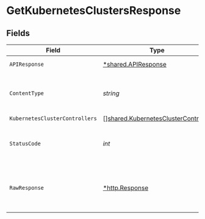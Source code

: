 # GetKubernetesClustersResponse


## Fields

| Field                                                                                      | Type                                                                                       | Required                                                                                   | Description                                                                                |
| ------------------------------------------------------------------------------------------ | ------------------------------------------------------------------------------------------ | ------------------------------------------------------------------------------------------ | ------------------------------------------------------------------------------------------ |
| `APIResponse`                                                                              | [*shared.APIResponse](../../models/shared/apiresponse.md)                                  | :heavy_minus_sign:                                                                         | unknown error                                                                              |
| `ContentType`                                                                              | *string*                                                                                   | :heavy_check_mark:                                                                         | HTTP response content type for this operation                                              |
| `KubernetesClusterControllers`                                                             | [][shared.KubernetesClusterController](../../models/shared/kubernetesclustercontroller.md) | :heavy_minus_sign:                                                                         | Success                                                                                    |
| `StatusCode`                                                                               | *int*                                                                                      | :heavy_check_mark:                                                                         | HTTP response status code for this operation                                               |
| `RawResponse`                                                                              | [*http.Response](https://pkg.go.dev/net/http#Response)                                     | :heavy_minus_sign:                                                                         | Raw HTTP response; suitable for custom response parsing                                    |